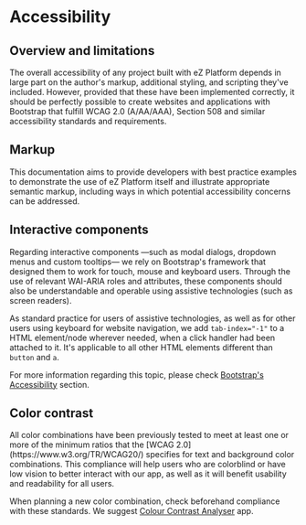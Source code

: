 # Accessibility

## Overview and limitations
The overall accessibility of any project built with eZ Platform depends in large part on the author's markup, additional styling, and scripting they've included. However, provided that these have been implemented correctly, it should be perfectly possible to create websites and applications with Bootstrap that fulfill WCAG 2.0 (A/AA/AAA), Section 508 and similar accessibility standards and requirements.

## <div class="mgt-2">Markup</div>
<div class="mgt-minus-4">This documentation aims to provide developers with best practice examples to demonstrate the use of eZ Platform itself and illustrate appropriate semantic markup, including ways in which potential accessibility concerns can be addressed.</div>

## <div class="mgt-2">Interactive components</div>
<div class="mgt-minus-4">Regarding interactive components —such as modal dialogs, dropdown menus and custom tooltips— we rely on Bootstrap's framework that designed them to work for touch, mouse and keyboard users. Through the use of relevant WAI-ARIA roles and attributes, these components should also be understandable and operable using assistive technologies (such as screen readers).</div>

As standard practice for users of assistive technologies, as well as for other users using keyboard for website navigation, we add <code>tab-index="-1"</code> to a HTML element/node wherever needed, when a click handler had been attached to it. It's applicable to all other HTML elements different than <code>button</code> and <code>a</code>.

For more information regarding this topic, please check [Bootstrap's Accessibility](https://getbootstrap.com/docs/4.0/getting-started/accessibility/) section.

## <div class="mgt-2">Color contrast</div>
<div class="mgt-minus-4">All color combinations have been previously tested to meet at least one or more of the minimum ratios that the [WCAG 2.0](https://www.w3.org/TR/WCAG20/) specifies for text and background color combinations. This compliance will help users who are colorblind or have low vision to better interact with our app, as well as it will benefit usability and readability for all users.</div>

When planning a new color combination, check beforehand compliance with these standards. We suggest [Colour Contrast Analyser](https://www.paciellogroup.com/resources/contrastanalyser/) app.
